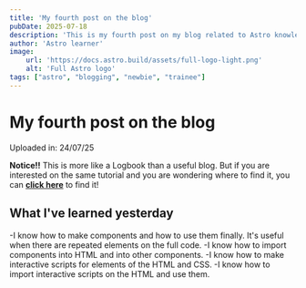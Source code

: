 ```yaml
---
title: 'My fourth post on the blog'
pubDate: 2025-07-18
description: 'This is my fourth post on my blog related to Astro knowledge.'
author: 'Astro learner'
image:
    url: 'https://docs.astro.build/assets/full-logo-light.png'
    alt: 'Full Astro logo'
tags: ["astro", "blogging", "newbie", "trainee"]
---
```


# My fourth post on the blog

Uploaded in: 24/07/25

**Notice!!**
This is more like a Logbook than a useful blog. But if you are interested on the same tutorial and you are wondering where to find it, you can [**click here**](https://docs.astro.build/es/tutorial/0-introduction/) to find it!

## What I've learned yesterday

-I know how to make components and how to use them finally. It's useful when there are repeated elements on the full code.
-I know how to import components into HTML and into other components.
-I know how to make interactive scripts for elements of the HTML and CSS.
-I know how to import interactive scripts on the HTML and use them.


